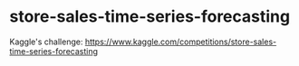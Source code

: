 # store-sales-time-series-forecasting
Kaggle's challenge: https://www.kaggle.com/competitions/store-sales-time-series-forecasting
